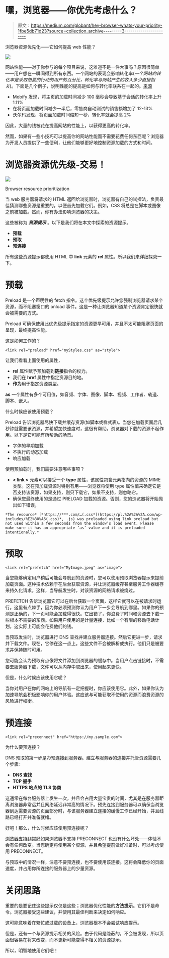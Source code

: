 # 嘿，浏览器——你优先考虑什么？

> 原文：<https://medium.com/globant/hey-browser-whats-your-priority-1fbe5db71d23?source=collection_archive---------3----------------------->

浏览器资源优先化——它如何提高 web 性能？

![](img/e75221e209b393db827f1f8a07e25bcd.png)

网站性能——对于你参与的每个项目来说，这难道不是一件大事吗？原因很简单——用户想在一瞬间得到所有东西。一个网站的表现会影响转化率(*一个网站的转化率是采取想要的行动的用户的百分比，转化率与网站产生的收入多少直接相关*)。下面是几个例子，说明性能的提高是如何与转化率联系在一起的。[来源](https://www.cloudflare.com/en-ca/learning/performance/why-site-speed-matters/)

*   Mobify 发现，将主页的加载时间减少 100 毫秒会导致基于会话的转化率上升 1.11%
*   在将页面加载时间减少一半后，零售商自动测试的销售额增加了 12-13%
*   沃尔玛发现，将页面加载时间缩短一秒，转化率就会提高 2%

因此，大量的钱被花在提高网站的性能上，以获得更高的转化率。

然而，如果有一些小技巧可以提高你的网站性能而不需要花费任何东西呢？浏览器为开发人员提供了一些便利，让他们能够更好地控制资源加载的方式和时间。

# 浏览器资源优先级-交易！

![](img/f6ebb0000ca73c7ea2e524a8a03ccecc.png)

Browser resource prioritization

当 web 服务器将请求的 HTML 返回给浏览器时，浏览器有自己的试探法，负责最佳猜测哪些资源是重要的，以便首先加载它们。例如，CSS 将总是在脚本或图像之前被加载。然而，你有办法影响浏览器的决策。

这些被称为 ***资源提示*** 。以下是我们将在本文中探索的资源提示。

*   **预载**
*   **预取**
*   **预连接**

所有这些资源提示都使用 HTML 中 **link** 元素的 **rel** 属性。所以我们来详细探究一下。

# **预载**

Preload 是一个声明性的 fetch 指令。这个优先级提示允许您强制浏览器请求某个资源，而不阻塞窗口的 onload 事件。这是一种让浏览器知道某个资源肯定很快就会被需要的方式。

Preload 可确保使用此优先级提示指定的资源更早可用，并且不太可能阻塞页面的呈现，最终提高性能。

这是如何工作的？

```
<link rel="preload" href="myStyles.css" as="style">
```

让我们看看上面使用的属性，

*   **rel** 属性赋予预加载到**链接**指令的权力。
*   我们在 **href** 属性中指定资源目的地。
*   **作为**用于指定资源类型。

**as** 一个属性有多个可用值，如音频、字体、图像、脚本、视频、工作者、轨道、脚本、嵌入。

什么时候应该使用预载？

Preload 告诉浏览器尽快下载并缓存资源(如脚本或样式表)。当您在加载页面后几秒钟就需要该资源，并希望加快速度时，这很有帮助。浏览器对下载的资源不起作用。以下是它可能有所帮助的场景。

*   字体的早期加载
*   不执行的动态加载
*   响应加载

使用预加载时，我们需要注意哪些事项？

*   **< link >** 元素可以接受一个 **type** 属性，该属性包含元素指向的资源的 MIME 类型。这在预加载资源时特别有用——浏览器将使用 type 属性值来确定它是否支持该资源，如果支持，则只下载它，如果不支持，则忽略它。
*   确保您最终使用的是通过 PRELOAD 加载的资源。否则，您的浏览器将开始抛出如下错误，

```
*The resource* [*https://***.com/…(.css*](https://pl.%2A%2A%2A.com/wp-includes/%E2%80%A6(.css)*, .js) was preloaded using link preload but not used within a few seconds from the window’s load event. Please make sure it has an appropriate ‘as’ value and it is preloaded intentionally.*
```

# 预取

```
<link rel="prefetch" href="MyImage.jpeg" as="image">
```

当您能够确定用户稍后可能会导航到的资源时，您可以使用预取浏览器提示来提前加载页面。这种技术依赖于在后台获取资源，并让浏览器缓存甚至服务工作器缓存来持久化请求。这样，当导航发生时，对该资源的网络请求被绕过。

PREFETCH 告诉浏览器它可以在后台获取一个页面，这样它就可以在被请求时运行。这里有点棘手，因为你必须预测你认为用户下一步会导航到哪里。如果你的预测是正确的，下一页可能会加载得很快。它出错了，你浪费了时间和资源去下载一些根本不需要的东西。如果用户使用的是计量连接，比如一个有限的移动电话计划，这实际上可能会花费他们的钱。

当预取发生时，浏览器进行 DNS 查找并建立服务器连接。然后它更进一步，请求并下载文件。现在，它停在这一点上。这些文件不会被解析或执行。他们只是被要求并保持随时可用。

您可能会认为预取有点像将文件添加到浏览器的缓存中。当用户点击链接时，不需要去服务器下载，文件可以从内存中取出来，使用起来更快。

但是，什么时候应该使用它呢？

当你对用户在你的网站上的导航有一定把握时，你应该使用它。此外，如果你认为加速导航会积极影响你的用户体验。这应该与可能获取不使用的资源而浪费资源的风险进行权衡。

# 预连接

```
<link rel="preconnect" href="https://my.sample.com">
```

为什么要预连接？

DNS 预取的第一步是*将*预连接到服务器。建立与服务器的连接并托管资源需要几个步骤:

*   **DNS 查找**
*   **TCP 握手**
*   **HTTPS 站点的 TLS 协商**

这通常在每台服务器上发生一次，并且会占用大量宝贵的时间，尤其是在服务器距离浏览器非常远并且网络延迟非常高的情况下。预先连接到服务器可以确保当浏览器到达需要资源的页面部分时，与该服务器建立连接的缓慢工作已经开始，并且线路已经打开并准备就绪。

好吧！那么，什么时候应该使用预连接呢？

[浏览器支持非常好](https://caniuse.com/?search=preconnect)如果浏览器不支持 PRECONNECT 也没有什么坏处——体验不会有任何改变。当您确定将使用某个资源，并且希望提前做好准备时，可以考虑使用 PRECONNECT。

与预取中的情况一样，注意不要预连接，也不要使用该连接。这将会降低你的页面速度，并占用你所连接的服务器上的少量资源。

# **关闭思路**

重要的是要记住这些提示仅仅是这些；浏览器优化性能的**方法提示**。它们不是命令。浏览器接受这些建议，并使用其最佳判断来决定如何响应。

这可能意味着在繁忙或过载的设备上，浏览器根本不会尝试响应提示。

但是，还有一个与资源提示相关的风险。由于代码是隐蔽的，不会被发现，所以页面很容易在将来改变，而不更新可能变得不相关的资源提示。

所以，明智地使用它们吧！